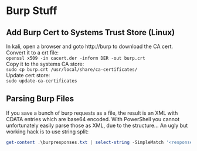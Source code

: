 # Burp Stuff

## Add Burp Cert to Systems Trust Store (Linux)
In kali, open a browser and goto http://burp to download the CA cert.   
Convert it to a crt file:   
`openssl x509 -in cacert.der -inform DER -out burp.crt`   
Copy it to the systems CA store:   
`sudo cp burp.crt /usr/local/share/ca-certificates/`   
Update cert store:   
`sudo update-ca-certificates`   

## Parsing Burp Files
If you save a bunch of burp requests as a file, the result is an XML with CDATA entries which are base64 encoded. With PowerShell you cannot unfortunately easily parse those as XML, due to the structure...
An ugly but working hack is to use string split:
```powershell
get-content .\burpresponses.txt | select-string -SimpleMatch '<response base64="true"><![CDATA[' | % { ((($_ -split "\[")[2]) -split "\]")[0] } | % { [System.Text.Encoding]::ASCII.GetString([System.Convert]::FromBase64String($_))}
``` 
